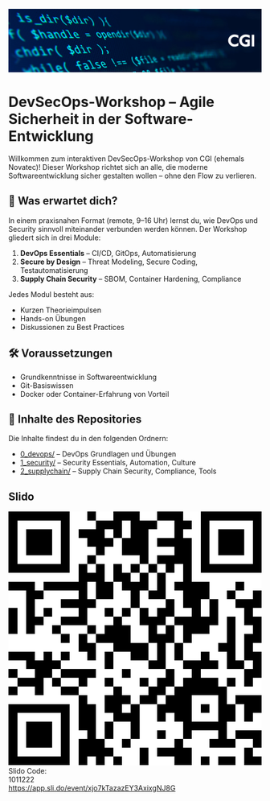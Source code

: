 !["CGI Banner"](./99_assets/images/cgi-repo-banner.jpg)
# DevSecOps-Workshop – Agile Sicherheit in der Software-Entwicklung

Willkommen zum interaktiven DevSecOps-Workshop von CGI (ehemals Novatec)!
Dieser Workshop richtet sich an alle, die moderne Softwareentwicklung sicher gestalten wollen – ohne den Flow zu verlieren.

## 🧭 Was erwartet dich?

In einem praxisnahen Format (remote, 9–16 Uhr) lernst du, wie DevOps und Security sinnvoll miteinander verbunden werden können.
Der Workshop gliedert sich in drei Module:

1. **DevOps Essentials** – CI/CD, GitOps, Automatisierung
2. **Secure by Design** – Threat Modeling, Secure Coding, Testautomatisierung
3. **Supply Chain Security** – SBOM, Container Hardening, Compliance

Jedes Modul besteht aus:
- Kurzen Theorieimpulsen
- Hands-on Übungen
- Diskussionen zu Best Practices

## 🛠 Voraussetzungen

- Grundkenntnisse in Softwareentwicklung
- Git-Basiswissen
- Docker oder Container-Erfahrung von Vorteil

## 📂 Inhalte des Repositories

Die Inhalte findest du in den folgenden Ordnern:

- [0_devops/](./0_devops/) – DevOps Grundlagen und Übungen
- [1_security/](./1_security/) – Security Essentials, Automation, Culture
- [2_supplychain/](./2_supplychain/) – Supply Chain Security, Compliance, Tools

## Slido

![Umfrage zur Erwartungshaltung](./99_assets/images/qr-code-slido-2025.png) \
Slido Code: \
1011222 \
https://app.sli.do/event/xjo7kTazazEY3AxixgNJ8G 
